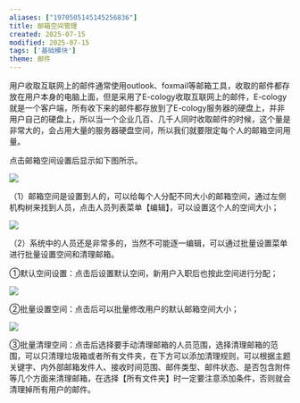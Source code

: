 ```yaml
---
aliases: ["1970505145145256836"]
title: 邮箱空间管理
created: 2025-07-15
modified: 2025-07-15
tags: ['基础模块']
theme: 邮件
---
```


用户收取互联网上的邮件通常使用outlook、foxmail等邮箱工具，收取的邮件都存放在用户本身的电脑上面，但是采用了E-cology收取互联网上的邮件，E-cology就是一个客户端，所有收下来的邮件都存放到了E-cology服务器的硬盘上，并非用户自己的硬盘上，所以当一个企业几百、几千人同时收取邮件的时候，这个量是非常大的，会占用大量的服务器硬盘空间，所以我们就要限定每个人的邮箱空间用量。

点击邮箱空间设置后显示如下图所示。

![](https://myhelpdoc.oss-cn-heyuan.aliyuncs.com/mdimages/626dfb81799ba19836ef2dd2f38a721d.jpg)

（1）邮箱空间是设置到人的，可以给每个人分配不同大小的邮箱空间，通过左侧机构树来找到人员，点击人员列表菜单【编辑】，可以设置这个人的空间大小；

![](https://myhelpdoc.oss-cn-heyuan.aliyuncs.com/mdimages/75143c050efcdeedadf1e2079fbfc9e4.jpg)

（2）系统中的人员还是非常多的，当然不可能逐一编辑，可以通过批量设置菜单进行批量设置空间和清理邮箱。

①默认空间设置：点击后设置默认空间，新用户入职后也按此空间进行分配；

![](https://myhelpdoc.oss-cn-heyuan.aliyuncs.com/mdimages/7c4dd4668338f7a9c1f1ec8efbcb9213.jpg)

②批量设置空间：点击后可以批量修改用户的默认邮箱空间大小；

![](https://myhelpdoc.oss-cn-heyuan.aliyuncs.com/mdimages/0f700e53400f344d49c305dce2a71151.jpg)

③批量清理空间：点击后选择要手动清理邮箱的人员范围，选择清理邮箱的范围，可以只清理垃圾箱或者所有文件夹，在下方可以添加清理规则，可以根据主题关键字、内外部邮箱发件人、接收时间范围、邮件类型、邮件状态、是否包含附件等几个方面来清理邮箱，在选择【所有文件夹】时一定要注意添加条件，否则就会清理掉所有用户的邮件。

